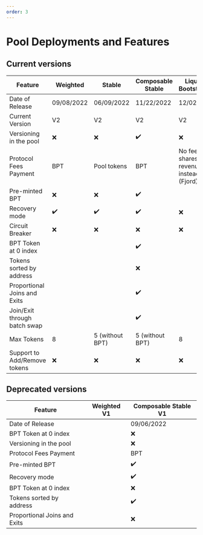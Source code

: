 ```yaml
---
order: 3
---
```


# Pool Deployments and Features

## Current versions

| Feature                      | Weighted           | Stable             | Composable Stable  | Liquidity Bootstraping                   | Linear             | Managed            | WeightedPool2Tokens |
|------------------------------|--------------------|--------------------|--------------------|------------------------------------------|--------------------|--------------------|---------------------|
| Date of Release              | 09/08/2022         | 06/09/2022         | 11/22/2022         | 12/02/2021                               | 12/07/2022         | 10/21/2022         |                     |
| Current Version              | V2                 | V2                 | V2                 | V2                                       | V3                 | V1                 |                     |
| Versioning in the pool       | :x:                | :x:                | :heavy_check_mark: | :x:                                      | :heavy_check_mark: | :heavy_check_mark: |                     |
| Protocol Fees Payment        | BPT                | Pool tokens        | BPT                | No fees - shares revenue instead (Fjord) | No fees            | BPT                |                     |
| Pre-minted BPT               | :x:                | :x:                | :heavy_check_mark: |                                          | :heavy_check_mark: | :heavy_check_mark: |                     |
| Recovery mode                | :heavy_check_mark: | :heavy_check_mark: | :heavy_check_mark: | :x:                                      | :heavy_check_mark: | :heavy_check_mark: |                     |
| Circuit Breaker              | :x:                | :x:                | :x:                | :x:                                      | :x:                | :heavy_check_mark: | :x:                 |
| BPT Token at 0 index         |                    |                    | :heavy_check_mark: |                                          | :heavy_check_mark: | :heavy_check_mark: |                     |
| Tokens sorted by address     |                    |                    | :x:                |                                          | :x:                | :x:                |                     |
| Proportional Joins and Exits |                    |                    | :heavy_check_mark: |                                          |                    |                    |                     |
| Join/Exit through batch swap |                    |                    | :heavy_check_mark: |                                          |                    | :heavy_check_mark: |                     |
| Max Tokens                   | 8                  | 5 (without BPT)    | 5 (without BPT)    | 8                                        | 2 (without BPT)    | 50                 |                     |
| Support to Add/Remove tokens | :x:                | :x:                | :x:                | :x:                                      | :x:                | :heavy_check_mark: | :x:                 |

## Deprecated versions

| Feature                      | Weighted V1 | Composable Stable V1 |
|------------------------------|-------------|----------------------|
| Date of Release              |             | 09/06/2022           |
| BPT Token at 0 index         |             | :x:                  |
| Versioning in the pool       |             | :x:                  |
| Protocol Fees Payment        |             | BPT                  |
| Pre-minted BPT               |             | :heavy_check_mark:   |
| Recovery mode                |             | :heavy_check_mark:   |
| BPT Token at 0 index         |             | :x:                  |
| Tokens sorted by address     |             | :heavy_check_mark:   |
| Proportional Joins and Exits |             | :x:                  |